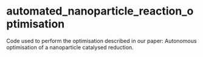 # automated_nanoparticle_reaction_optimisation
Code used to perform the optimisation described in our paper: Autonomous optimisation of a nanoparticle catalysed reduction. 
